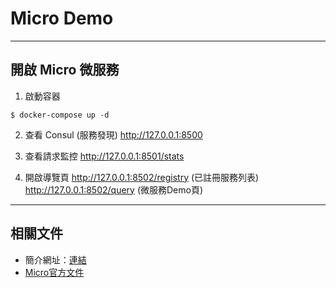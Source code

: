 # Micro Demo

---

## 開啟 Micro 微服務

1. 啟動容器
```shell
$ docker-compose up -d
```

2. 查看 Consul (服務發現)
http://127.0.0.1:8500

3. 查看請求監控
http://127.0.0.1:8501/stats

4. 開啟導覽頁
http://127.0.0.1:8502/registry (已註冊服務列表)
http://127.0.0.1:8502/query (微服務Demo頁)


---

## 相關文件

- 簡介網址：[連結](https://hackmd.io/MwFgbAhgZgjFBMBaEAGEATZ8CsVEQGMoVExsQB2SqAUwQmyA?both#2-%E8%A6%81%E7%AB%99%E5%9C%A8%E5%B7%A8%E4%BA%BA%E7%9A%84%E8%82%A9%E8%86%80%E4%B8%8A-go-micro)
- [Micro官方文件](https://micro.mu/docs)
